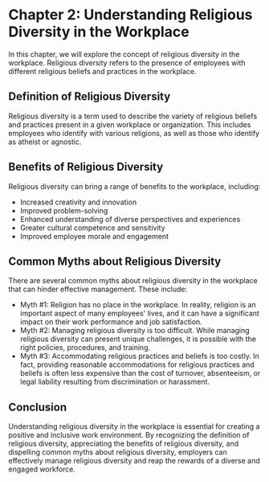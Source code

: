 Chapter 2: Understanding Religious Diversity in the Workplace
=============================================================

In this chapter, we will explore the concept of religious diversity in the workplace. Religious diversity refers to the presence of employees with different religious beliefs and practices in the workplace.

Definition of Religious Diversity
---------------------------------

Religious diversity is a term used to describe the variety of religious beliefs and practices present in a given workplace or organization. This includes employees who identify with various religions, as well as those who identify as atheist or agnostic.

Benefits of Religious Diversity
-------------------------------

Religious diversity can bring a range of benefits to the workplace, including:

* Increased creativity and innovation
* Improved problem-solving
* Enhanced understanding of diverse perspectives and experiences
* Greater cultural competence and sensitivity
* Improved employee morale and engagement

Common Myths about Religious Diversity
--------------------------------------

There are several common myths about religious diversity in the workplace that can hinder effective management. These include:

* Myth #1: Religion has no place in the workplace. In reality, religion is an important aspect of many employees' lives, and it can have a significant impact on their work performance and job satisfaction.
* Myth #2: Managing religious diversity is too difficult. While managing religious diversity can present unique challenges, it is possible with the right policies, procedures, and training.
* Myth #3: Accommodating religious practices and beliefs is too costly. In fact, providing reasonable accommodations for religious practices and beliefs is often less expensive than the cost of turnover, absenteeism, or legal liability resulting from discrimination or harassment.

Conclusion
----------

Understanding religious diversity in the workplace is essential for creating a positive and inclusive work environment. By recognizing the definition of religious diversity, appreciating the benefits of religious diversity, and dispelling common myths about religious diversity, employers can effectively manage religious diversity and reap the rewards of a diverse and engaged workforce.
